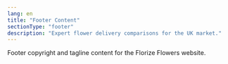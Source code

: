 ```yaml
---
lang: en
title: "Footer Content"
sectionType: "footer"
description: "Expert flower delivery comparisons for the UK market."
---
```


Footer copyright and tagline content for the Florize Flowers website.
